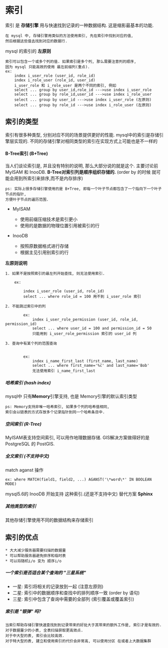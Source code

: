 # 索引

索引 是 **存储引擎** 用与快速找到记录的一种数据结构. 这是缩影最基本的功能.
    
    在 mysql 中, 存储引擎用类似的方法使用索引, 先在索引中找到对应的值, 
    然后根据这些值去找到对应的数据行. 
    
mysql 的索引的 **左原则**
    
    索引可以包含一个或多个列的值. 如果索引是多个列, 那么需要注意列的顺序, 
    因为 mysql 只能高效的使用 最左前缀列(重点).
    ex:
        index i_user_role (user_id, role_id)
        index i_role_user (role_id, user_id)
        i_user_role 和 i_role_user 是两个不同的索引, 例如
        select ... group by user_id,role_id --->use index i_user_role
        select ... group by role_id,user_id --->use index i_role_user
        select ... group by user_id --->use index i_user_role (左原则)
        select ... group by role_id --->use index i_role_user (左原则)


## 索引的类型
索引有很多种类型, 分别对应不同的场景提供更好的性能. mysql中的索引是存储引擎层实现的. 
不同的存储引擎对相同类型的索引在实现方式上可能也是不一样的

#### B-Tree索引 (B+Tree)
    
当人们谈论索引是, 并且没有特别的说明, 那么大部分说的就是这个. 主要讨论前 MyISAM 和 InooDB.
**B-Tree对索引列是顺序组织存储的.** (order by 的时候 就可能会用到所索引来排序,而不是内存排序)


    ps: 实际上很多存储引擎使用的是 B+Tree, 即每一个叶子节点都包含了一个指向下一个叶子节点的指针,
    方便叶子节点的遍历范围.
    
* MyISAM

    * 使用前缀压缩技术是索引更小
    * 使用的是数据的物理位置引用被索引的行
    
* InooDB

    * 按照原数据格式进行存储
    * 根据主见引用别索引的行
    
**左原则说明**

    1. 如果不是按照索引的最左列开始查找, 则无法使用索引.
    
        ex: 
        
            index i_user_role (user_id, role_id)
            select ... where role_id = 100 用不到 i_user_role 索引
            
    2. 不能跳过索引中的列
            
            ex:
                index i_user_role_permission (user_id, role_id, permission_id)
                select ... where user_id = 100 and permission_id = 50
                只能用到 i_user_role_permission 索引的 user_id 列
            
    3. 查询中有某个列的范围查询
            
            
            ex:
                index i_name_first_last (first_name, last_name)
                select ... where first_name='%c' and last_name='Bob'
                无法使用索引 i_name_first_last
            
            
##### 哈希索引 (hash index)
mysql中 只有**Memory**引擎支持, 也是 Memory引擎的默认索引类型

    ps: Memory支持非唯一哈希索引, 如果多个列的哈希值相同, 
    索引会以链表的方式存放多个记录指针到同一个哈希条目中.
    


##### 空间索引 (R-Tree)
MyISAM表支持空间索引, 可以用作地理数据存储.
GIS解决方案做得好的是 PostgreSQL 的 PostGIS.


##### 全文索引 (不支持中文)
match aganst 操作

    ex: where MATCH(field1, field2, ...) AGANST('\*word\*' IN BOOLEAN MODE) 

mysql5.6的 InooDB 开始支持 这种索引.(还是不支持中文)
替代方案  **Sphinx** 


##### 其他类型的索引
其他存储引擎使用不同的数据结构来存储索引

            
     
            
## 索引的优点
 
    * 大大减少服务器需要扫描的数据量
    * 可以帮助服务器避免排序和临时表
    * 可以将随机i/o 变为 顺序i/o
    
    
##### 一个索引是否适合某个查询的 "三星系统"

* 一星: 索引将相关的记录放到一起 (注意左原则)
* 二星: 索引中的数据顺序和查找中的排列顺序一致 (order by 语句)
* 三星: 索引中包含了查询中需要的全部列 (索引覆盖或覆盖索引)

##### 索引是 "银弹" 吗?

    当索引帮助存储引擎快速查找到到记录带来的好处大于其带来的额外工作是, 索引才是有效的.
    对于数据量少的小表, 全表扫描获取更高效点.
    对于中大型的表, 索引会比较高效.
    对于特大型的表, 建立和使用索引的代价会非常高, 可以使用分区 在或者上大数据集群
    

    



    
    
    
    
    
    
    
    
    
    
    
    
    
    
    
    
    
    
            
            
            
            
            
            
            
            
            